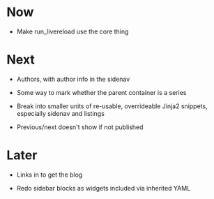 # Now

- Make run_livereload use the core thing

# Next

- Authors, with author info in the sidenav

- Some way to mark whether the parent container is a series

- Break into smaller units of re-usable, overrideable Jinja2 snippets, 
  especially sidenav and listings

- Previous/next doesn't show if not published

# Later

- Links in <head> to get the blog

- Redo sidebar blocks as widgets included via inherited YAML
